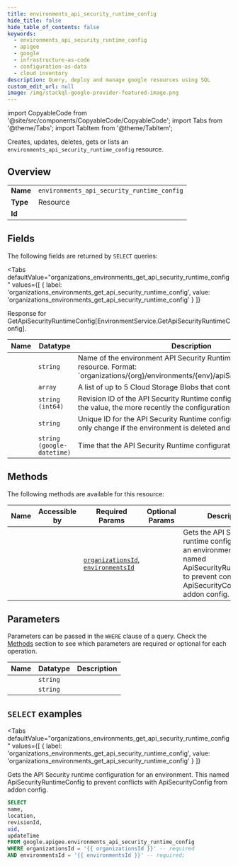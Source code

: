 ```yaml
--- 
title: environments_api_security_runtime_config
hide_title: false
hide_table_of_contents: false
keywords:
  - environments_api_security_runtime_config
  - apigee
  - google
  - infrastructure-as-code
  - configuration-as-data
  - cloud inventory
description: Query, deploy and manage google resources using SQL
custom_edit_url: null
image: /img/stackql-google-provider-featured-image.png
---
```


import CopyableCode from '@site/src/components/CopyableCode/CopyableCode';
import Tabs from '@theme/Tabs';
import TabItem from '@theme/TabItem';

Creates, updates, deletes, gets or lists an <code>environments_api_security_runtime_config</code> resource.

## Overview
<table><tbody>
<tr><td><b>Name</b></td><td><code>environments_api_security_runtime_config</code></td></tr>
<tr><td><b>Type</b></td><td>Resource</td></tr>
<tr><td><b>Id</b></td><td><CopyableCode code="google.apigee.environments_api_security_runtime_config" /></td></tr>
</tbody></table>

## Fields

The following fields are returned by `SELECT` queries:

<Tabs
    defaultValue="organizations_environments_get_api_security_runtime_config"
    values={[
        { label: 'organizations_environments_get_api_security_runtime_config', value: 'organizations_environments_get_api_security_runtime_config' }
    ]}
>
<TabItem value="organizations_environments_get_api_security_runtime_config">

Response for GetApiSecurityRuntimeConfig[EnvironmentService.GetApiSecurityRuntimeConfig].

<table>
<thead>
    <tr>
    <th>Name</th>
    <th>Datatype</th>
    <th>Description</th>
    </tr>
</thead>
<tbody>
<tr>
    <td><CopyableCode code="name" /></td>
    <td><code>string</code></td>
    <td>Name of the environment API Security Runtime configuration resource. Format: `organizations/&#123;org&#125;/environments/&#123;env&#125;/apiSecurityRuntimeConfig`</td>
</tr>
<tr>
    <td><CopyableCode code="location" /></td>
    <td><code>array</code></td>
    <td>A list of up to 5 Cloud Storage Blobs that contain SecurityActions.</td>
</tr>
<tr>
    <td><CopyableCode code="revisionId" /></td>
    <td><code>string (int64)</code></td>
    <td>Revision ID of the API Security Runtime configuration. The higher the value, the more recently the configuration was deployed.</td>
</tr>
<tr>
    <td><CopyableCode code="uid" /></td>
    <td><code>string</code></td>
    <td>Unique ID for the API Security Runtime configuration. The ID will only change if the environment is deleted and recreated.</td>
</tr>
<tr>
    <td><CopyableCode code="updateTime" /></td>
    <td><code>string (google-datetime)</code></td>
    <td>Time that the API Security Runtime configuration was updated.</td>
</tr>
</tbody>
</table>
</TabItem>
</Tabs>

## Methods

The following methods are available for this resource:

<table>
<thead>
    <tr>
    <th>Name</th>
    <th>Accessible by</th>
    <th>Required Params</th>
    <th>Optional Params</th>
    <th>Description</th>
    </tr>
</thead>
<tbody>
<tr>
    <td><a href="#organizations_environments_get_api_security_runtime_config"><CopyableCode code="organizations_environments_get_api_security_runtime_config" /></a></td>
    <td><CopyableCode code="select" /></td>
    <td><a href="#parameter-organizationsId"><code>organizationsId</code></a>, <a href="#parameter-environmentsId"><code>environmentsId</code></a></td>
    <td></td>
    <td>Gets the API Security runtime configuration for an environment. This named ApiSecurityRuntimeConfig to prevent conflicts with ApiSecurityConfig from addon config.</td>
</tr>
</tbody>
</table>

## Parameters

Parameters can be passed in the `WHERE` clause of a query. Check the [Methods](#methods) section to see which parameters are required or optional for each operation.

<table>
<thead>
    <tr>
    <th>Name</th>
    <th>Datatype</th>
    <th>Description</th>
    </tr>
</thead>
<tbody>
<tr id="parameter-environmentsId">
    <td><CopyableCode code="environmentsId" /></td>
    <td><code>string</code></td>
    <td></td>
</tr>
<tr id="parameter-organizationsId">
    <td><CopyableCode code="organizationsId" /></td>
    <td><code>string</code></td>
    <td></td>
</tr>
</tbody>
</table>

## `SELECT` examples

<Tabs
    defaultValue="organizations_environments_get_api_security_runtime_config"
    values={[
        { label: 'organizations_environments_get_api_security_runtime_config', value: 'organizations_environments_get_api_security_runtime_config' }
    ]}
>
<TabItem value="organizations_environments_get_api_security_runtime_config">

Gets the API Security runtime configuration for an environment. This named ApiSecurityRuntimeConfig to prevent conflicts with ApiSecurityConfig from addon config.

```sql
SELECT
name,
location,
revisionId,
uid,
updateTime
FROM google.apigee.environments_api_security_runtime_config
WHERE organizationsId = '{{ organizationsId }}' -- required
AND environmentsId = '{{ environmentsId }}' -- required;
```
</TabItem>
</Tabs>
